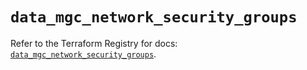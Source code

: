 # `data_mgc_network_security_groups`

Refer to the Terraform Registry for docs: [`data_mgc_network_security_groups`](https://registry.terraform.io/providers/magalucloud/mgc/0.39.0/docs/data-sources/network_security_groups).
